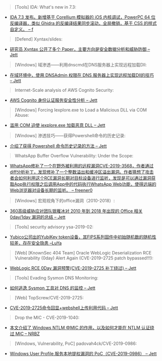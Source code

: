 > [Tools] IDA: What's new in 7.3: 


* [IDA 7.3 发布。新增基于 Corellium 模拟器的 iOS 内核调试，PowerPC 64 位反编译器，类似 Ghidra 的反编译结果同步滚动，全局撤销，基于 CSS 的样式自定义。 – f](https://www.hex-rays.com/products/ida/7.3/index.shtml)



> [Defend] Xyntax/slides: 


* [研究员 Xyntax 公开了多个 Paper，主要方向是安全数据分析和威胁防御 – Jett](https://github.com/Xyntax/slides)



> [Windows] 域渗透——利用dnscmd在DNS服务器上实现远程加载Dll: 

* [在域环境中，使用 DNSAdmin 权限在 DNS 服务器上实现远程加载Dll的技巧 – Jett](https://3gstudent.github.io/3gstudent.github.io/%E5%9F%9F%E6%B8%97%E9%80%8F-%E5%88%A9%E7%94%A8dnscmd%E5%9C%A8DNS%E6%9C%8D%E5%8A%A1%E5%99%A8%E4%B8%8A%E5%AE%9E%E7%8E%B0%E8%BF%9C%E7%A8%8B%E5%8A%A0%E8%BD%BDDll/)



> Internet-Scale analysis of AWS Cognito Security: 


* [AWS Cognito 身份认证服务安全性分析 – Jett](https://speakerdeck.com/andresriancho/internet-scale-analysis-of-aws-cognito-security)



> [Windows] Forcing Iexplore.exe to Load a Malicious DLL via COM Abuse: 


* [滥用 COM 迫使 iexplore.exe 加载恶意 DLL – Jett](https://ired.team/offensive-security/code-execution/forcing-iexplore.exe-to-load-a-malicious-dll-via-com-abuse)



> [Windows] 渗透技巧——获得Powershell命令的历史记录: 


* [介绍了获得 Powershell 命令历史记录的方法 – Jett](https://3gstudent.github.io/3gstudent.github.io/%E6%B8%97%E9%80%8F%E6%8A%80%E5%B7%A7-%E8%8E%B7%E5%BE%97Powershell%E5%91%BD%E4%BB%A4%E7%9A%84%E5%8E%86%E5%8F%B2%E8%AE%B0%E5%BD%95/)



> WhatsApp Buffer Overflow Vulnerability: Under the Scope: 


* [WhatsApp修补了一个在野外被利用的远程漏洞CVE-2019-3568，作者通过diff分析补丁，发现修补了一个整数溢出和缓冲区溢出漏洞。作者猜想了攻击者会如何利用这个RCE漏洞长期对目标设备进行监听，发现是可以通过漏洞获取App执行权限之后调用App中的代码执行WhatsApp Web功能，使得远端的Web浏览器对设备长期的监听。 – freener0](https://blog.zimperium.com/whatsapp-buffer-overflow-vulnerability-under-the-scope/)



> [Windows] 宏观视角下的office漏洞（2010-2018）: 


* [360高级威胁应对团队银雁冰对 2010 年到 2018 年出现的 Office 相关 0day/1day 漏洞的总结 – Jett](https://www.anquanke.com/post/id/180067#h3-11)



> [Tools] security advisory ysa-2019-02: 


* [Yubico公司出的YubiKey token设备，其FIPS系列固件中初始随机数的随机性较差，存在安全隐患 –LuYa](https://www.yubico.com/support/security-advisories/ysa-2019-02/)



> [Web] [KnownSec 404 Team] Oracle WebLogic Deserialization RCE Vulnerability (0day) Alert Again (CVE-2019–2725 patch bypassed!!!): 


* [WebLogic RCE 0Day 漏洞预警(CVE-2019–2725 补丁绕过) – Jett](https://medium.com/@knownsec404team/knownsec-404-team-alert-again-cve-2019-2725-patch-bypassed-32a6a7b7ca15?postPublishedType=repub)



> [Tools] Evading Sysmon DNS Monitoring: 


* [如何逃逸 Sysmon 工具对 DNS 的监控 – Jett](https://blog.xpnsec.com/evading-sysmon-dns-monitoring/)



> [Web] TopScrew/CVE-2019-2725: 


* [CVE-2019-2725命令回显+webshell上传利用代码 – Jett](https://github.com/TopScrew/CVE-2019-2725)



> Drop the MIC - CVE-2019-1040: 


* [本文介绍了 Windows NTLM 中MIC 的作用，以及如何才能在 NTLM 认证绕过 MIC – NRBZ](https://blog.preempt.com/drop-the-mic)



> [Windows, Vulnerability, PoC] padovah4ck/CVE-2019-0986: 


* [Windows User Profile 服务本地提权漏洞的 PoC（CVE-2019-0986） – Jett](https://github.com/padovah4ck/CVE-2019-0986/)

